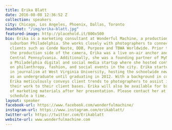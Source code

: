 ```yaml
---
title: Erika Blatt
date: 2016-08-08 12:36:52 Z
collection: speakers
city: Chicago, Los Angeles, Phoenix, Dallas, Toronto
headshot: "/img/erika-blatt.jpg"
featured-image: http://placehold.it/800x500
bio: Erika is a marketing consultant at Wonderful Machine, a production company in
  suburban Philadelphia. She works closely with photographers to connect them with
  clients such as Conde Naste, DDB, Purpose and TBWA Worldwide. Prior to jumping on
  the production side of the camera, Erika was a live on-air anchor and reporter in
  Central Pennsylvania. Additionally, she was a founding partner of MyNEWPhilly.com,
  a Philadelphia digital and social media startup where she hosted content focused
  on philanthropy, fashion, and social events in the city. Erika started her career
  in journalism at West Virginia University, hosting the schoolwide news segments
  as an undergraduate until graduating in 2012. With a background in communications,
  Erika meticulously conveys client trends to photographers to assist in targeting
  their work to their client bases. Erika will also be available for brief reviews
  of marketing materials after her presentation. Please contact her at erika@wonderfulmachine.com to
  schedule a time.
layout: speaker
facebook-url: https://www.facebook.com/wonderfulmachine/
instagram-url: https://www.instagram.com/erikablatt/
twitter-url: https://twitter.com/Erikablatt
website-url: www.wonderfulmachine.com
---
```


